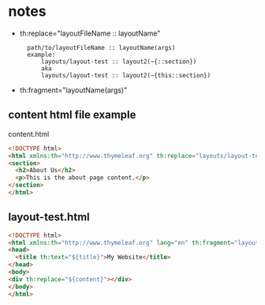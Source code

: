 # notes

- th:replace="layoutFileName :: layoutName"

        path/to/layoutFileName :: layoutName(args)
        example:
            layouts/layout-test :: layout2(~{::section})
            aka
            layouts/layout-test :: layout2(~{this::section})
- th:fragment="layoutName(args)"

## content html file example

content.html

```html
<!DOCTYPE html>
<html xmlns:th="http://www.thymeleaf.org" th:replace="layouts/layout-test :: layout2('About', ~{::section})" lang="en">
<section>
  <h2>About Us</h2>
  <p>This is the about page content.</p>
</section>
</html>
```

## layout-test.html

```html
<!DOCTYPE html>
<html xmlns:th="http://www.thymeleaf.org" lang="en" th:fragment="layout2(title, content)">
<head>
  <title th:text="${title}">My Website</title>
</head>
<body>
<div th:replace="${content}"></div>
</body>
</html>
```